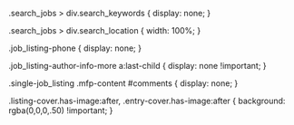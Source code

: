 .search_jobs > div.search_keywords {
	display: none;
}

.search_jobs > div.search_location {
	width: 100%;
}

.job_listing-phone {
	display: none;
}

.job_listing-author-info-more a:last-child {
	display: none !important;
}

.single-job_listing .mfp-content #comments {
	display: none;
}

.listing-cover.has-image:after,
.entry-cover.has-image:after {
	background: rgba(0,0,0,.50) !important;
}
